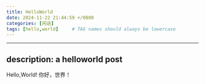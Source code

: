 ```yaml
---
title: HelloWorld
date: 2024-11-22 21:44:59 +/0800
categories: [闲话]
tags: [hello,world]     # TAG names should always be lowercase
---
```


---

description: a helloworld post
---

Hello,World!
你好，世界！

